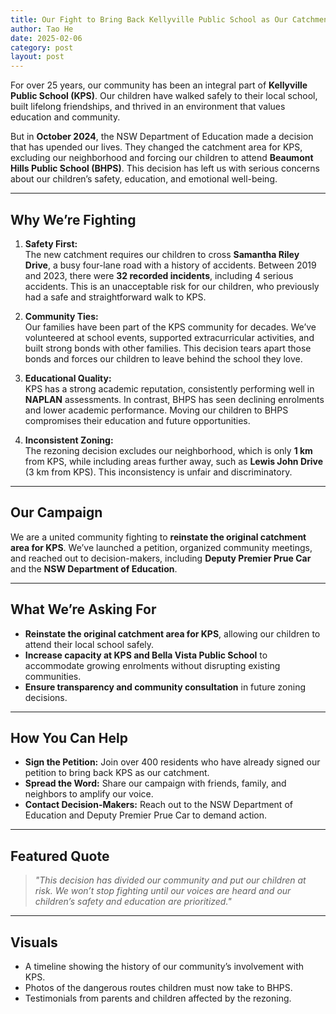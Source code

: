 ```yaml
---
title: Our Fight to Bring Back Kellyville Public School as Our Catchment
author: Tao He
date: 2025-02-06
category: post
layout: post
---
```


For over 25 years, our community has been an integral part of **Kellyville Public School (KPS)**. Our children have walked safely to their local school, built lifelong friendships, and thrived in an environment that values education and community.

But in **October 2024**, the NSW Department of Education made a decision that has upended our lives. They changed the catchment area for KPS, excluding our neighborhood and forcing our children to attend **Beaumont Hills Public School (BHPS)**. This decision has left us with serious concerns about our children’s safety, education, and emotional well-being.

---

## **Why We’re Fighting**

1. **Safety First:**  
   The new catchment requires our children to cross **Samantha Riley Drive**, a busy four-lane road with a history of accidents. Between 2019 and 2023, there were **32 recorded incidents**, including 4 serious accidents. This is an unacceptable risk for our children, who previously had a safe and straightforward walk to KPS.

2. **Community Ties:**  
   Our families have been part of the KPS community for decades. We’ve volunteered at school events, supported extracurricular activities, and built strong bonds with other families. This decision tears apart those bonds and forces our children to leave behind the school they love.

3. **Educational Quality:**  
   KPS has a strong academic reputation, consistently performing well in **NAPLAN** assessments. In contrast, BHPS has seen declining enrolments and lower academic performance. Moving our children to BHPS compromises their education and future opportunities.

4. **Inconsistent Zoning:**  
   The rezoning decision excludes our neighborhood, which is only **1 km** from KPS, while including areas further away, such as **Lewis John Drive** (3 km from KPS). This inconsistency is unfair and discriminatory.

---

## **Our Campaign**

We are a united community fighting to **reinstate the original catchment area for KPS**. We’ve launched a petition, organized community meetings, and reached out to decision-makers, including **Deputy Premier Prue Car** and the **NSW Department of Education**.

---

## **What We’re Asking For**

- **Reinstate the original catchment area for KPS**, allowing our children to attend their local school safely.  
- **Increase capacity at KPS and Bella Vista Public School** to accommodate growing enrolments without disrupting existing communities.  
- **Ensure transparency and community consultation** in future zoning decisions.  

---

## **How You Can Help**

- **Sign the Petition:** Join over 400 residents who have already signed our petition to bring back KPS as our catchment.  
- **Spread the Word:** Share our campaign with friends, family, and neighbors to amplify our voice.  
- **Contact Decision-Makers:** Reach out to the NSW Department of Education and Deputy Premier Prue Car to demand action.  

---

## **Featured Quote**

> *"This decision has divided our community and put our children at risk. We won’t stop fighting until our voices are heard and our children’s safety and education are prioritized."*

---

## **Visuals**

- A timeline showing the history of our community’s involvement with KPS.  
- Photos of the dangerous routes children must now take to BHPS.  
- Testimonials from parents and children affected by the rezoning.  

